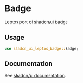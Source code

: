 # Badge

Leptos port of shadcn/ui badge

## Usage

```rust
use shadcn_ui_leptos_badge::Badge;
```

## Documentation

See [shadcn/ui documentation](https://ui.shadcn.com/docs/components/badge).
